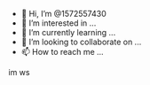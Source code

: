 - 👋 Hi, I’m @1572557430
- 👀 I’m interested in ...
- 🌱 I’m currently learning ...
- 💞️ I’m looking to collaborate on ...
- 📫 How to reach me ...

<!---
1572557430/1572557430 is a ✨ special ✨ repository because its `README.md` (this file) appears on your GitHub profile.
You can click the Preview link to take a look at your changes.
--->


im
ws
